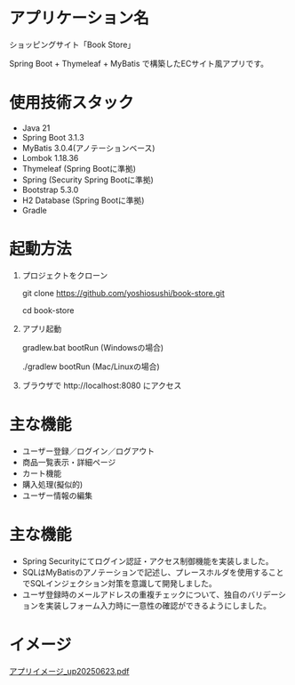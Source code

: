 # アプリケーション名
ショッピングサイト「Book Store」

Spring Boot + Thymeleaf + MyBatis で構築したECサイト風アプリです。

# 使用技術スタック
- Java 21
- Spring Boot 3.1.3
- MyBatis 3.0.4(アノテーションベース)
- Lombok 1.18.36
- Thymeleaf (Spring Bootに準拠)
- Spring (Security Spring Bootに準拠)
- Bootstrap 5.3.0
- H2 Database (Spring Bootに準拠)
- Gradle

# 起動方法
1. プロジェクトをクローン

    git clone https://github.com/yoshiosushi/book-store.git

    cd book-store

2. アプリ起動

    gradlew.bat bootRun (Windowsの場合)

    ./gradlew bootRun (Mac/Linuxの場合)

3. ブラウザで http://localhost:8080 にアクセス

# 主な機能
- ユーザー登録／ログイン／ログアウト
- 商品一覧表示・詳細ページ
- カート機能
- 購入処理(擬似的)
- ユーザー情報の編集

# 主な機能
- Spring Securityにてログイン認証・アクセス制御機能を実装しました。
- SQLはMyBatisのアノテーションで記述し、プレースホルダを使用することでSQLインジェクション対策を意識して開発しました。
- ユーザ登録時のメールアドレスの重複チェックについて、独自のバリデーションを実装しフォーム入力時に一意性の確認ができるようにしました。

# イメージ
[アプリイメージ_up20250623.pdf](https://github.com/user-attachments/files/20864623/_up20250623.pdf)


